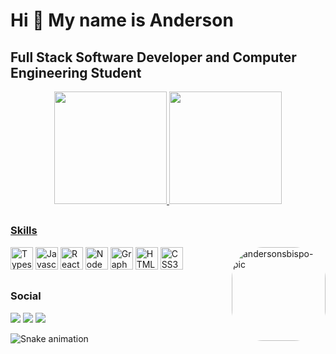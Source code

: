 Hi 👋 My name is Anderson
==========================

Full Stack Software Developer and Computer Engineering Student
---------------------------------------------------------------

<div align="center">
  <a href="https://github.com/andersonsbispo">
    <img height="180em" src="https://github-readme-stats.vercel.app/api?username=andersonsbispo&show_icons=true&theme=dark&include_all_commits=true&count_private=true"/>
  <img height="180em" src="https://github-readme-stats.vercel.app/api/top-langs/?username=andersonsbispo&layout=compact&langs_count=7&theme=dark"/>
</div>

##

### Skills

<p align="left">
<a href="https://github.com/andersonsbispo" target="_blank"><img src="https://raw.githubusercontent.com/danielcranney/readme-generator/main/public/icons/skills/typescript-colored.svg" width="36" height="36" alt="Typescript" /></a>
<a href="https://github.com/andersonsbispo" target="_blank"><img src="https://raw.githubusercontent.com/danielcranney/readme-generator/main/public/icons/skills/javascript-colored.svg" width="36" height="36" alt="Javascript" /></a>
<a href="https://github.com/andersonsbispo" target="_blank"><img src="https://raw.githubusercontent.com/danielcranney/readme-generator/main/public/icons/skills/react-colored.svg" width="36" height="36" alt="React" /></a>
<a href="https://github.com/andersonsbispo" target="_blank"><img src="https://raw.githubusercontent.com/danielcranney/readme-generator/main/public/icons/skills/nodejs-colored.svg" width="36" height="36" alt="NodeJS" /></a>
<a href="https://github.com/andersonsbispo" target="_blank"><img src="https://raw.githubusercontent.com/danielcranney/readme-generator/main/public/icons/skills/graphql-colored.svg" width="36" height="36" alt="GraphQL" /></a>
<a href="https://github.com/andersonsbispo" target="_blank"><img src="https://raw.githubusercontent.com/danielcranney/readme-generator/main/public/icons/skills/html5-colored.svg" width="36" height="36" alt="HTML5" /></a>
<a href="https://github.com/andersonsbispo" target="_blank"><img src="https://raw.githubusercontent.com/danielcranney/readme-generator/main/public/icons/skills/css3-colored.svg" width="36" height="36" alt="CSS3" /></a>
  
<img align="right" alt="andersonsbispo-pic" height="150" style="border-radius:50px;" src="https://jovemnerd.com.br/wp-content/uploads/2016/11/typing.gif">
  
</p>

##

### Social

<div>
  <a href="https://www.linkedin.com/in/andersonsbispo/" target="_blank"><img src="https://img.shields.io/badge/-LinkedIn-%230077B5?style=for-the-badge&logo=linkedin&logoColor=white" target="_blank"></a>
    <a href="https://twitter.com/andersonbishop_" target="_blank"><img src="https://img.shields.io/badge/Twitter-1DA1F2?style=for-the-badge&logo=twitter&logoColor=white" target="_blank"></a> 
  <a href="https://www.instagram.com/andersonbishop_/" target="_blank"><img src="https://img.shields.io/badge/-Instagram-%23E4405F?style=for-the-badge&logo=instagram&logoColor=white" target="_blank"></a>
</div>

![Snake animation](https://github.com/andersonsbispo/andersonsbispo/blob/output/github-contribution-grid-snake.svg)
